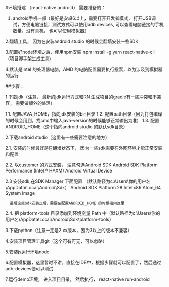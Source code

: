#环境搭建 （react-native android）
需要准备的：

1. android手机一部（最好是安卓6以上，需要打开开发者模式， 打开USB调试，方便电脑链接，测试方式可以使用adb devices, 可以查看电脑链接的手机数量，没有真机， 也可以使用模拟器）

2.翻墙工具， 因为在安装android studio 的时候会翻墙安装一些SDK


3.配置好node环境之后，使用npm安装 npm install -g yarn react-native-cli （项目脚手架生成工具）


4.默认是intel 的处理器电脑，AMD 的电脑配置需要执行搜索，以为涉及到模拟器的运行


##步骤：

1.下载jdk（注意， 最新的jdk运行方式和RN 生成项目的gradle有一些冲突和不兼容， 需要做额外的处理）

  1.1. 配置JAVA_HOME，指向jdk安装的bin目录
  1.2. 配置path目录（因为打包编译的时候会用到，找cmd中输入java-version的时候能够正常输出为准）
  1.3. 配置ANDROID_HOME（这个指向android studio 的默认sdk目录）


2.下载android studio（这里有一些需要注意的地方）

  2.1. 安装的时候最好是在翻墙状态下， 因为一些sdk需要在外网环境才能正常安装和配置

  2.2. 以customer 的方式安装， 注意勾选Android SDK Android SDK Platform  Performance (Intel ® HAXM)   Android Virtual Device

  2.3 安装sdk,在SDK Manager 下面配置 （默认路径为c:\Users\你的用户名\AppData\Local\Android\Sdk）
      Android SDK Platform 28
      Intel x86 Atom_64 System Image

      最后这些sdk安装之后，需要在配置ANDROID_HOME 的时候指向这里
  2.4.  把 platform-tools 目录添加到环境变量 Path 中（默认路径为c:\Users\你的用户名\AppData\Local\Android\Sdk\platform-tools）

3.下载python（注意一定是2.xx版本，因为3以上的版本不兼容）

4.安装项目管理工具git（这个可有可无，可以忽略）

5.安装js运行环境node

6.配置模拟器，这里暂时不讲，直接在IDE中，根据步骤就可以配置了，然后通过adb-devices便可以测试

7.运行demo环境， 进入项目目录， 然后执行， react-native run-android

